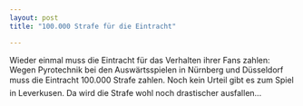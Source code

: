 ```yaml
---
layout: post
title: "100.000 Strafe für die Eintracht"

---
```


Wieder einmal muss die Eintracht für das Verhalten ihrer Fans zahlen: Wegen Pyrotechnik bei den Auswärtsspielen in Nürnberg und Düsseldorf muss die Eintracht 100.000 Strafe zahlen. Noch kein Urteil gibt es zum Spiel in Leverkusen. Da wird die Strafe wohl noch drastischer ausfallen...


